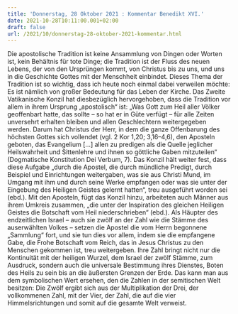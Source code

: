 ```yaml
---
title: 'Donnerstag, 28 Oktober 2021 : Kommentar Benedikt XVI.'
date: 2021-10-28T10:11:00.001+02:00
draft: false
url: /2021/10/donnerstag-28-oktober-2021-kommentar.html
---
```


Die apostolische Tradition ist keine Ansammlung von Dingen oder Worten ist, kein Behältnis für tote Dinge; die Tradition ist der Fluss des neuen Lebens, der von den Ursprüngen kommt, von Christus bis zu uns, und uns in die Geschichte Gottes mit der Menschheit einbindet. Dieses Thema der Tradition ist so wichtig, dass ich heute noch einmal dabei verweilen möchte: Es ist nämlich von großer Bedeutung für das Leben der Kirche. Das Zweite Vatikanische Konzil hat diesbezüglich hervorgehoben, dass die Tradition vor allem in ihrem Ursprung „apostolisch“ ist: „Was Gott zum Heil aller Völker geoffenbart hatte, das sollte – so hat er in Güte verfügt – für alle Zeiten unversehrt erhalten bleiben und allen Geschlechtern weitergegeben werden. Darum hat Christus der Herr, in dem die ganze Offenbarung des höchsten Gottes sich vollendet (vgl. 2 Kor 1,20; 3,16–4,6), den Aposteln geboten, das Evangelium \[…\] allen zu predigen als die Quelle jeglicher Heilswahrheit und Sittenlehre und ihnen so göttliche Gaben mitzuteilen“ (Dogmatische Konstitution Dei Verbum, 7). Das Konzil hält weiter fest, dass diese Aufgabe „durch die Apostel, die durch mündliche Predigt, durch Beispiel und Einrichtungen weitergaben, was sie aus Christi Mund, im Umgang mit ihm und durch seine Werke empfangen oder was sie unter der Eingebung des Heiligen Geistes gelernt hatten“, treu ausgeführt worden sei (ebd.). Mit den Aposteln, fügt das Konzil hinzu, arbeiteten auch Männer aus ihrem Umkreis zusammen, „die unter der Inspiration des gleichen Heiligen Geistes die Botschaft vom Heil niederschrieben“ (ebd.). Als Häupter des endzeitlichen Israel – auch sie zwölf an der Zahl wie die Stämme des auserwählten Volkes – setzen die Apostel die vom Herrn begonnene „Sammlung“ fort, und sie tun dies vor allem, indem sie die empfangene Gabe, die Frohe Botschaft vom Reich, das in Jesus Christus zu den Menschen gekommen ist, treu weitergeben. Ihre Zahl bringt nicht nur die Kontinuität mit der heiligen Wurzel, dem Israel der zwölf Stämme, zum Ausdruck, sondern auch die universale Bestimmung ihres Dienstes, Boten des Heils zu sein bis an die äußersten Grenzen der Erde. Das kann man aus dem symbolischen Wert ersehen, den die Zahlen in der semitischen Welt besitzen: Die Zwölf ergibt sich aus der Multiplikation der Drei, der vollkommenen Zahl, mit der Vier, der Zahl, die auf die vier Himmelsrichtungen und somit auf die gesamte Welt verweist.